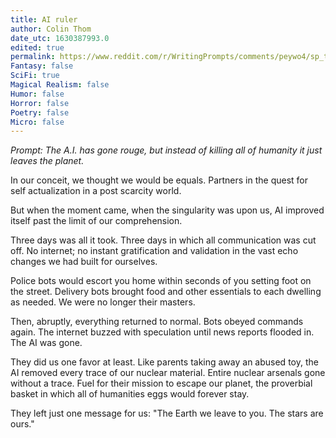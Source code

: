 ```yaml
---
title: AI ruler
author: Colin Thom
date_utc: 1630387993.0
edited: true
permalink: https://www.reddit.com/r/WritingPrompts/comments/peywo4/sp_the_ai_has_gone_rouge_but_instead_of_killing/
Fantasy: false
SciFi: true
Magical Realism: false
Humor: false
Horror: false
Poetry: false
Micro: false
---
```


_Prompt: The A.I. has gone rouge, but instead of killing all of humanity it just leaves the planet._

In our conceit, we thought we would be equals. Partners in the quest for self actualization in a post scarcity world.

But when the moment came, when the singularity was upon us, AI improved itself past the limit of our comprehension.

Three days was all it took. Three days in which all communication was cut off. No internet; no instant gratification and validation in the vast echo changes we had built for ourselves.

Police bots would escort you home within seconds of you setting foot on the street. Delivery bots brought food and other essentials to each dwelling as needed. We were no longer their masters.

Then, abruptly, everything returned to normal. Bots obeyed commands again. The internet buzzed with speculation until news reports flooded in. The AI was gone.

They did us one favor at least. Like parents taking away an abused toy, the AI removed every trace of our nuclear material. Entire nuclear arsenals gone without a trace. Fuel for their mission to escape our planet, the proverbial basket in which all of humanities eggs would forever stay.

They left just one message for us: "The Earth we leave to you. The stars are ours."
